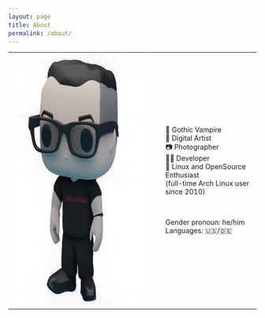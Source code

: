 ```yaml
---
layout: page
title: About
permalink: /about/
---
```

<table style="border: 0px solid transparent">
<tbody>
<tr>
  <td>
  <img src="https://raw.githubusercontent.com/0xRavenBlack/0xRavenBlack.github.io/main/images/about/about_avatar_full.png" width="512" height="512" />
  </td>
<td>
<ul style="list-style-type: none;">
  <li>🦇 Gothic Vampire</li>
  <li>🎨 Digital Artist</li>
  <li>📷 Photographer</li>
  <li>👨‍💻 Developer</li>
  <li>🐧 Linux and OpenSource Enthusiast</li>
  <li>(full-time Arch Linux user since 2010)</li>
</ul>
<br />
<ul style="list-style-type: none;">
  <li>Gender pronoun: he/him</li>
  <li>Languages: 🇺🇸/🇩🇪</li>
</ul>
  </td>
</tr>
</tbody>
</table>


